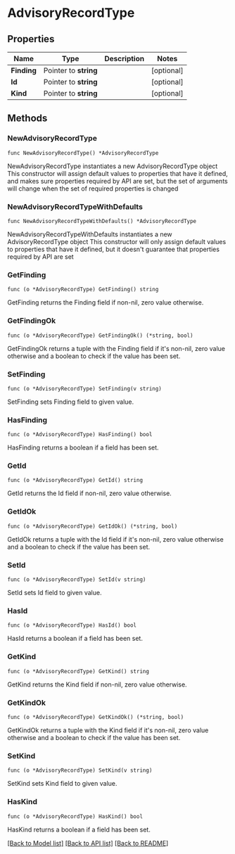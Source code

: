 # AdvisoryRecordType

## Properties

Name | Type | Description | Notes
------------ | ------------- | ------------- | -------------
**Finding** | Pointer to **string** |  | [optional] 
**Id** | Pointer to **string** |  | [optional] 
**Kind** | Pointer to **string** |  | [optional] 

## Methods

### NewAdvisoryRecordType

`func NewAdvisoryRecordType() *AdvisoryRecordType`

NewAdvisoryRecordType instantiates a new AdvisoryRecordType object
This constructor will assign default values to properties that have it defined,
and makes sure properties required by API are set, but the set of arguments
will change when the set of required properties is changed

### NewAdvisoryRecordTypeWithDefaults

`func NewAdvisoryRecordTypeWithDefaults() *AdvisoryRecordType`

NewAdvisoryRecordTypeWithDefaults instantiates a new AdvisoryRecordType object
This constructor will only assign default values to properties that have it defined,
but it doesn't guarantee that properties required by API are set

### GetFinding

`func (o *AdvisoryRecordType) GetFinding() string`

GetFinding returns the Finding field if non-nil, zero value otherwise.

### GetFindingOk

`func (o *AdvisoryRecordType) GetFindingOk() (*string, bool)`

GetFindingOk returns a tuple with the Finding field if it's non-nil, zero value otherwise
and a boolean to check if the value has been set.

### SetFinding

`func (o *AdvisoryRecordType) SetFinding(v string)`

SetFinding sets Finding field to given value.

### HasFinding

`func (o *AdvisoryRecordType) HasFinding() bool`

HasFinding returns a boolean if a field has been set.

### GetId

`func (o *AdvisoryRecordType) GetId() string`

GetId returns the Id field if non-nil, zero value otherwise.

### GetIdOk

`func (o *AdvisoryRecordType) GetIdOk() (*string, bool)`

GetIdOk returns a tuple with the Id field if it's non-nil, zero value otherwise
and a boolean to check if the value has been set.

### SetId

`func (o *AdvisoryRecordType) SetId(v string)`

SetId sets Id field to given value.

### HasId

`func (o *AdvisoryRecordType) HasId() bool`

HasId returns a boolean if a field has been set.

### GetKind

`func (o *AdvisoryRecordType) GetKind() string`

GetKind returns the Kind field if non-nil, zero value otherwise.

### GetKindOk

`func (o *AdvisoryRecordType) GetKindOk() (*string, bool)`

GetKindOk returns a tuple with the Kind field if it's non-nil, zero value otherwise
and a boolean to check if the value has been set.

### SetKind

`func (o *AdvisoryRecordType) SetKind(v string)`

SetKind sets Kind field to given value.

### HasKind

`func (o *AdvisoryRecordType) HasKind() bool`

HasKind returns a boolean if a field has been set.


[[Back to Model list]](../README.md#documentation-for-models) [[Back to API list]](../README.md#documentation-for-api-endpoints) [[Back to README]](../README.md)


